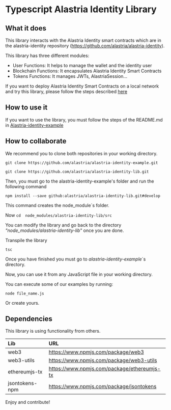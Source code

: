 # Typescript Alastria Identity Library
## What it does
This library interacts with the Alastria Identity smart contracts which are in the alastria-identity repository (https://github.com/alastria/alastria-identity).

This library has three different modules:
- User Functions: It helps to manage the wallet and the identity user
- Blockchain Functions: It encapsulates Alastria Identity Smart Contracts
- Tokens Functions: It manages JWTs, AlastriaSession...

If you want to deploy Alastria Identity Smart Contracts on a local network and try this library, please follow the steps described [here](#ganache)
## How to use it

If you want to use the library, you must follow the steps of the README.md in [Alastria-identity-example](https://github.com/alastria/alastria-identity-example)

## How to collaborate
We recommend you to clone both repositories in your working directory.
```
git clone https://github.com/alastria/alastria-identity-example.git

git clone https://github.com/alastria/alastria-identity-lib.git
```
Then, you must go to the alastria-identity-example's folder and run the following command
```
npm install --save github:alastria/alastria-identity-lib.git#develop
```
This command creates the node_module´s folder. 

Now `cd  node_modules/alastria-identity-lib/src`

You can modify the library and go back to the directory  _"node_modules/alastria-identity-lib"_ once you are done.

Transpile the library
```
tsc  
```
Once you have finished you must go to _alastria-identity-example_´s directory.

Now, you can use it from any JavaScript file in your working directory.

You can execute some of our examples by running:
```
node file_name.js 
```
Or create yours.

## Dependencies
This library is using functionality from others.

| Lib | URL |
|:------------- |:-------------|
| web3     | https://www.npmjs.com/package/web3 |
| web3-utils | https://www.npmjs.com/package/web3-utils |
| ethereumjs-tx   | https://www.npmjs.com/package/ethereumjs-tx |
| jsontokens-npm   | https://www.npmjs.com/package/jsontokens |

Enjoy and contribute!
